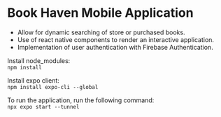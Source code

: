 # Book Haven Mobile Application
- Allow for dynamic searching of store or purchased books.
- Use of react native components to render an interactive application.
- Implementation of user authentication with Firebase Authentication.

Install node_modules:\
```npm install```

Install expo client:\
```npm install expo-cli --global```

To run the application, run the following command:\
```npx expo start --tunnel```